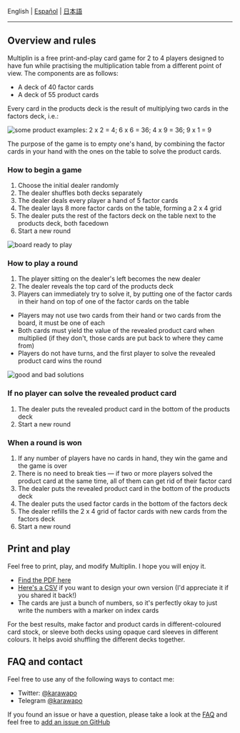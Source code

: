 English | [Español](https://alecrem.github.io/multiplin/README-es) | [日本語](https://alecrem.github.io/multiplin/README-ja)

---

## Overview and rules

Multiplin is a free print-and-play card game for 2 to 4 players designed to have fun while practising the multiplication table from a different point of view. The components are as follows:

- A deck of 40 factor cards
- A deck of 55 product cards

Every card in the products deck is the result of multiplying two cards in the factors deck, i.e.:

![some product examples: 2 x 2 = 4; 6 x 6 = 36; 4 x 9 = 36; 9 x 1 = 9](https://alecrem.github.io/multiplin/images/solution-examples.png)

The purpose of the game is to empty one's hand, by combining the factor cards in your hand with the ones on the table to solve the product cards.

### How to begin a game

1. Choose the initial dealer randomly
1. The dealer shuffles both decks separately
1. The dealer deals every player a hand of 5 factor cards
1. The dealer lays 8 more factor cards on the table, forming a 2 x 4 grid
1. The dealer puts the rest of the factors deck on the table next to the products deck, both facedown
1. Start a new round

![board ready to play](https://alecrem.github.io/multiplin/images/board-layout.png)

### How to play a round

1. The player sitting on the dealer's left becomes the new dealer
1. The dealer reveals the top card of the products deck
1. Players can immediately try to solve it, by putting one of the factor cards in their hand on top of one of the factor cards on the table
  - Players may not use two cards from their hand or two cards from the board, it must be one of each
  - Both cards must yield the value of the revealed product card when multiplied (if they don't, those cards are put back to where they came from)
  - Players do not have turns, and the first player to solve the revealed product card wins the round

![good and bad solutions](https://alecrem.github.io/multiplin/images/board-solutions.png)

### If no player can solve the revealed product card

1. The dealer puts the revealed product card in the bottom of the products deck
1. Start a new round

### When a round is won

1. If any number of players have no cards in hand, they win the game and the game is over
1. There is no need to break ties — if two or more players solved the product card at the same time, all of them can get rid of their factor card
1. The dealer puts the revealed product card in the bottom of the products deck
1. The dealer puts the used factor cards in the bottom of the factors deck
1. The dealer refills the 2 x 4 grid of factor cards with new cards from the factors deck
1. Start a new round

## Print and play

Feel free to print, play, and modify Multiplin. I hope you will enjoy it.

- [Find the PDF here](https://alecrem.github.io/multiplin/pap/multiplin.pdf)
- [Here's a CSV](https://alecrem.github.io/multiplin/csv/multiplin-cards.csv) if you want to design your own version (I'd appreciate it if you shared it back!)
- The cards are just a bunch of numbers, so it's perfectly okay to just write the numbers with a marker on index cards

For the best results, make factor and product cards in different-coloured card stock, or sleeve both decks using opaque card sleeves in different colours. It helps avoid shuffling the different decks together.

## FAQ and contact

Feel free to use any of the following ways to contact me:

- Twitter: [@karawapo](https://twitter.com/karawapo)
- Telegram [@karawapo](https://t.me/karawapo)

If you found an issue or have a question, please take a look at the [FAQ](https://alecrem.github.io/multiplin/faq-en) and feel free to [add an issue on GitHub](https://github.com/alecrem/multiplin/issues)
